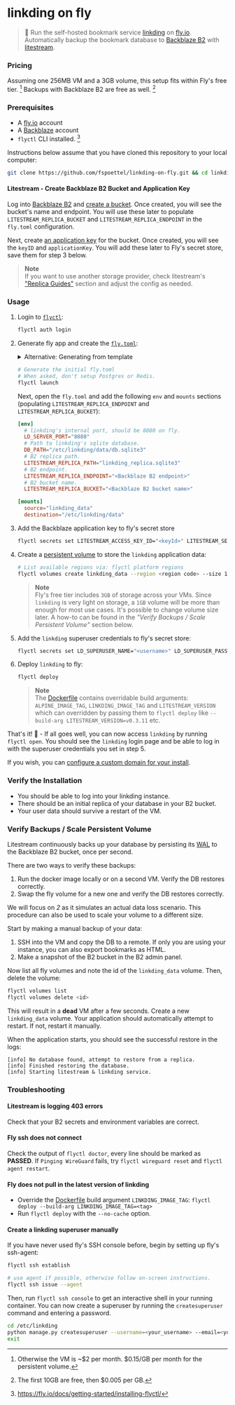 # linkding on fly

> 🔖 Run the self-hosted bookmark service [linkding](https://github.com/sissbruecker/linkding) on [fly.io](https://fly.io/). Automatically backup the bookmark database to [Backblaze B2](https://www.backblaze.com/b2/cloud-storage.html) with [litestream](https://litestream.io/).

### Pricing

Assuming one 256MB VM and a 3GB volume, this setup fits within Fly's free tier. [^0] Backups with Backblaze B2 are free as well. [^1]

[^0]: Otherwise the VM is ~$2 per month. $0.15/GB per month for the persistent volume.
[^1]: The first 10GB are free, then $0.005 per GB.

### Prerequisites

- A [fly.io](https://fly.io/) account
- A [Backblaze](https://www.backblaze.com/) account
- `flyctl` CLI installed. [^2]

[^2]: https://fly.io/docs/getting-started/installing-flyctl/

Instructions below assume that you have cloned this repository to your local computer:

```sh
git clone https://github.com/fspoettel/linkding-on-fly.git && cd linkding-on-fly
```

#### Litestream - Create Backblaze B2 Bucket and Application Key

Log into [Backblaze B2](https://secure.backblaze.com/user_signin.htm) and [create a bucket](https://litestream.io/guides/backblaze/#create-a-bucket). Once created, you will see the bucket's name and endpoint. You will use these later to populate `LITESTREAM_REPLICA_BUCKET` and `LITESTREAM_REPLICA_ENDPOINT` in the `fly.toml` configuration.

Next, create [an application key](https://litestream.io/guides/backblaze/#create-a-user) for the bucket. Once created, you will see the `keyID` and `applicationKey`. You will add these later to Fly's secret store, save them for step 3 below.



> **Note**  
> If you want to use another storage provider, check litestream's ["Replica Guides"](https://litestream.io/guides/#replica-guides) section and adjust the config as needed.

### Usage

1. Login to [`flyctl`](https://fly.io/docs/getting-started/log-in-to-fly/):

    ```sh
    flyctl auth login
    ```

2. Generate fly app and create the [`fly.toml`](https://fly.io/docs/reference/configuration/):
    <details>
    <summary>Alternative: Generating from template</summary>

    You can generate the `fly.toml` from the [template](templates/fly.toml) provided in this repository.

    1. Install [`envsubst`](https://www.gnu.org/software/gettext/manual/html_node/envsubst-Invocation.html) if you don't have it already:

        ```sh
        # macOS
        brew install gettext
        ```

    2. Copy the [.env.sample](.env.sample) file to `.env`, fill in the values and source them:

        ```sh
        cp .env.sample .env
        # vim .env
        source .env
        ```

    3. Generate the `fly.toml` from the template:

        ```sh
        envsubst < templates/fly.toml > fly.toml
        ```

    4. Proceed to step 3.
    </details>

    ```sh
    # Generate the initial fly.toml
    # When asked, don't setup Postgres or Redis.
    flyctl launch
    ```

    Next, open the `fly.toml` and add the following `env` and `mounts` sections (populating `LITESTREAM_REPLICA_ENDPOINT` and `LITESTREAM_REPLICA_BUCKET`):

    ```toml
    [env]
      # linkding's internal port, should be 8080 on fly.
      LD_SERVER_PORT="8080"
      # Path to linkding's sqlite database.
      DB_PATH="/etc/linkding/data/db.sqlite3"
      # B2 replica path.
      LITESTREAM_REPLICA_PATH="linkding_replica.sqlite3"
      # B2 endpoint.
      LITESTREAM_REPLICA_ENDPOINT="<Backblaze B2 endpoint>"
      # B2 bucket name.
      LITESTREAM_REPLICA_BUCKET="<Backblaze B2 bucket name>"

    [mounts]
      source="linkding_data"
      destination="/etc/linkding/data"
    ```

3. Add the Backblaze application key to fly's secret store

    ```sh
    flyctl secrets set LITESTREAM_ACCESS_KEY_ID="<keyId>" LITESTREAM_SECRET_ACCESS_KEY="<applicationKey>"
    ```

4. Create a [persistent volume](https://fly.io/docs/reference/volumes/) to store the `linkding` application data:

    ```sh
    # List available regions via: flyctl platform regions
    flyctl volumes create linkding_data --region <region code> --size 1
    ```

    > **Note**  
    > Fly's free tier includes `3GB` of storage across your VMs. Since `linkding` is very light on storage, a `1GB` volume will be more than enough for most use cases. It's possible to change volume size later. A how-to can be found in the _"Verify Backups / Scale Persistent Volume"_ section below.

5. Add the `linkding` superuser credentials to fly's secret store:

    ```sh
    flyctl secrets set LD_SUPERUSER_NAME="<username>" LD_SUPERUSER_PASSWORD="<password>"
    ```

6. Deploy `linkding` to fly:

    ```sh
    flyctl deploy
    ```

    > **Note**  
    > The [Dockerfile](Dockerfile) contains overridable build arguments: `ALPINE_IMAGE_TAG`, `LINKDING_IMAGE_TAG` and `LITESTREAM_VERSION` which can overridden by passing them to `flyctl deploy` like `--build-arg LITESTREAM_VERSION=v0.3.11` etc.

    
That's it! 🚀 - If all goes well, you can now access `linkding` by running `flyctl open`. You should see the `linkding` login page and be able to log in with the superuser credentials you set in step 5.

If you wish, you can [configure a custom domain for your install](https://fly.io/docs/app-guides/custom-domains-with-fly/).

### Verify the Installation

- You should be able to log into your linkding instance.
- There should be an initial replica of your database in your B2 bucket.
- Your user data should survive a restart of the VM.

### Verify Backups / Scale Persistent Volume

Litestream continuously backs up your database by persisting its [WAL](https://en.wikipedia.org/wiki/Write-ahead_logging) to the Backblaze B2 bucket, once per second.

There are two ways to verify these backups:

1. Run the docker image locally or on a second VM. Verify the DB restores correctly.
2. Swap the fly volume for a new one and verify the DB restores correctly.

We will focus on _2_ as it simulates an actual data loss scenario. This procedure can also be used to scale your volume to a different size.

Start by making a manual backup of your data:

1. SSH into the VM and copy the DB to a remote. If only you are using your instance, you can also export bookmarks as HTML.
2. Make a snapshot of the B2 bucket in the B2 admin panel.

Now list all fly volumes and note the id of the `linkding_data` volume. Then, delete the volume:

```sh
flyctl volumes list
flyctl volumes delete <id>
```

This will result in a **dead** VM after a few seconds. Create a new `linkding_data` volume. Your application should automatically attempt to restart. If not, restart it manually.

When the application starts, you should see the successful restore in the logs:

```
[info] No database found, attempt to restore from a replica.
[info] Finished restoring the database.
[info] Starting litestream & linkding service.
```

### Troubleshooting

#### Litestream is logging 403 errors

Check that your B2 secrets and environment variables are correct.

#### Fly ssh does not connect

Check the output of `flyctl doctor`, every line should be marked as **PASSED**. If `Pinging WireGuard` fails, try `flyctl wireguard reset` and `flyctl agent restart`.

#### Fly does not pull in the latest version of linkding

- Override the [Dockerfile](Dockerfile#L2) build argument `LINKDING_IMAGE_TAG`: `flyctl deploy --build-arg LINKDING_IMAGE_TAG=<tag>`
- Run `flyctl deploy` with the `--no-cache` option.

#### Create a linkding superuser manually

If you have never used fly's SSH console before, begin by setting up fly's ssh-agent:

```sh
flyctl ssh establish

# use agent if possible, otherwise follow on-screen instructions.
flyctl ssh issue --agent
```

Then, run `flyctl ssh console` to get an interactive shell in your running container. You can now create a superuser by running the `createsuperuser` command and entering a password.

```sh
cd /etc/linkding
python manage.py createsuperuser --username=<your_username> --email=<your_email>
exit
```
